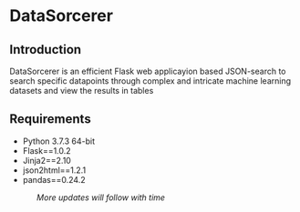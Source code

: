 # DataSorcerer

## Introduction

DataSorcerer is an efficient Flask web applicayion based JSON-search to search specific datapoints through complex and intricate machine learning datasets and view the results in tables

## Requirements

<ul>
    <li>Python 3.7.3 64-bit</li>
    <li>Flask==1.0.2</li>
    <li>Jinja2==2.10</li>
    <li>json2html==1.2.1</li>
    <li>pandas==0.24.2</li>
<ul>

_More updates will follow with time_
